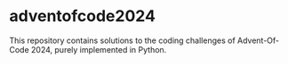 # adventofcode2024
This repository contains solutions to the coding challenges of Advent-Of-Code 2024, purely implemented in Python.